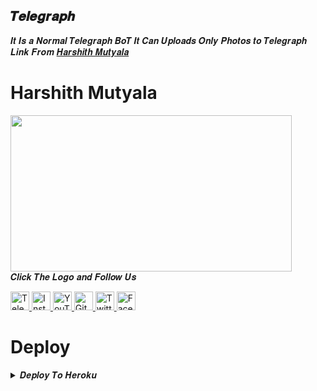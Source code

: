 ## 𝑻𝒆𝒍𝒆𝒈𝒓𝒂𝒑𝒉
𝑰𝒕 𝑰𝒔 𝒂 𝑵𝒐𝒓𝒎𝒂𝒍 𝑻𝒆𝒍𝒆𝒈𝒓𝒂𝒑𝒉 𝑩𝒐𝑻 𝑰𝒕 𝑪𝒂𝒏 𝑼𝒑𝒍𝒐𝒂𝒅𝒔 𝑶𝒏𝒍𝒚 𝑷𝒉𝒐𝒕𝒐𝒔 𝒕𝒐 𝑻𝒆𝒍𝒆𝒈𝒓𝒂𝒑𝒉 𝑳𝒊𝒏𝒌 𝑭𝒓𝒐𝒎 [𝑯𝒂𝒓𝒔𝒉𝒊𝒕𝒉 𝑴𝒖𝒕𝒚𝒂𝒍𝒂](https://t.me/Harshith_Mutyala)

# Harshith Mutyala
<img src="https://telegra.ph/file/3d7270f81280b8ff25fdb.jpg" width="450" height="250"><br>
𝑪𝒍𝒊𝒄𝒌 𝑻𝒉𝒆 𝑳𝒐𝒈𝒐 𝒂𝒏𝒅 𝑭𝒐𝒍𝒍𝒐𝒘 𝑼𝒔

<a href="https://t.me/Harshith_Mutyala">
    <img alt="Telegram" width="30px" src="https://cdn.jsdelivr.net/npm/simple-icons@3.2.0/icons/telegram.svg" />
  </a>

<a href="https://instagram.com/mutyala.harshith">
    <img alt="Instagram" width="30px" src="https://cdn.jsdelivr.net/npm/simple-icons@3.2.0/icons/instagram.svg" />
  </a>

<a href="https://youtube.com/channel/UCE72_6rmOJYa6JTXNaZ5LSw">
    <img alt="YouTube" width="30px" src="https://cdn.jsdelivr.net/npm/simple-icons@3.2.0/icons/youtube.svg" />
  </a>

<a href="https://github.com/MutyalaHarshith">
    <img alt="GitHub" width="30px" src="https://cdn.jsdelivr.net/npm/simple-icons@3.2.0/icons/github.svg" />
  </a>

<a href="https://twitter.com/MutyalaHarshith">
    <img alt="Twitter" width="30px" src="https://cdn.jsdelivr.net/npm/simple-icons@3.2.0/icons/twitter.svg" />
  </a>

<a href="https://www.facebook.com/Mutyala.Harshith">
    <img alt="Facebook" width="30px" src="https://cdn.jsdelivr.net/npm/simple-icons@3.2.0/icons/facebook.svg" />
  </a>

# Deploy

<details><summary>𝑫𝒆𝒑𝒍𝒐𝒚 𝑻𝒐 𝑯𝒆𝒓𝒐𝒌𝒖</summary>
<p>

## [![Deploy](https://www.herokucdn.com/deploy/button.svg)](https://heroku.com/deploy)
